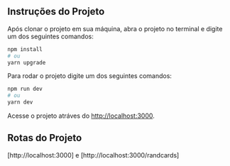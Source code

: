 ## Instruções do Projeto

Após clonar o projeto em sua máquina, abra o projeto no terminal e digite um dos seguintes comandos:

```bash
npm install
# ou
yarn upgrade
```
Para rodar o projeto digite um dos seguintes comandos:

```bash
npm run dev
# ou
yarn dev
```

Acesse o projeto atráves do [http://localhost:3000](http://localhost:3000).

## Rotas do Projeto

[http://localhost:3000]
e
[http://localhost:3000/randcards]